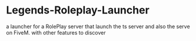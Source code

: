 # Legends-Roleplay-Launcher
a launcher for a RolePlay server that launch the ts server and also the serve on FiveM. with other features to discover
